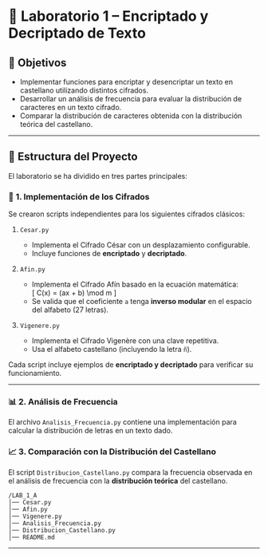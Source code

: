 
# 🔐 Laboratorio 1 – Encriptado y Decriptado de Texto



## 📌 **Objetivos**
- Implementar funciones para encriptar y desencriptar un texto en castellano utilizando distintos cifrados.
- Desarrollar un análisis de frecuencia para evaluar la distribución de caracteres en un texto cifrado.
- Comparar la distribución de caracteres obtenida con la distribución teórica del castellano.

---

## 📝 **Estructura del Proyecto**
El laboratorio se ha dividido en tres partes principales:

### 📌 **1. Implementación de los Cifrados**
Se crearon scripts independientes para los siguientes cifrados clásicos:

1. `Cesar.py`  
   - Implementa el Cifrado César con un desplazamiento configurable.  
   - Incluye funciones de **encriptado** y **decriptado**.
   
2. `Afin.py`  
   - Implementa el Cifrado Afín basado en la ecuación matemática:  
     \[ C(x) = (ax + b) \mod m \]
   - Se valida que el coeficiente `a` tenga **inverso modular** en el espacio del alfabeto (27 letras).
   
3. `Vigenere.py`  
   - Implementa el Cifrado Vigenère con una clave repetitiva.  
   - Usa el alfabeto castellano (incluyendo la letra `ñ`).  

Cada script incluye ejemplos de **encriptado y decriptado** para verificar su funcionamiento.

---

### 📊 **2. Análisis de Frecuencia**
El archivo `Analisis_Frecuencia.py` contiene una implementación para calcular la distribución de letras en un texto dado.  



### 📈 **3. Comparación con la Distribución del Castellano**
El script `Distribucion_Castellano.py` compara la frecuencia observada en el análisis de frecuencia con la **distribución teórica** del castellano.  


```
/LAB_1_A
│── Cesar.py
│── Afin.py
│── Vigenere.py
│── Analisis_Frecuencia.py
│── Distribucion_Castellano.py
│── README.md
```

---


